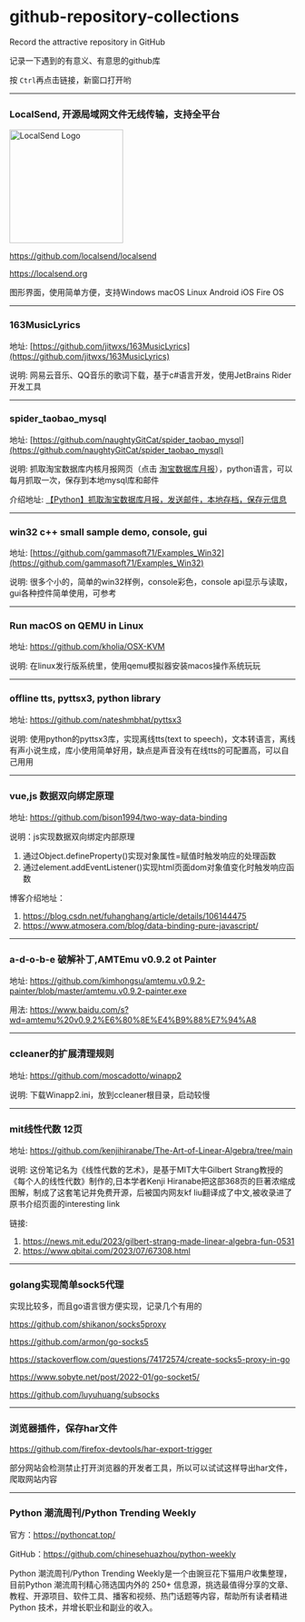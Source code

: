 # github-repository-collections
Record the attractive repository in GitHub

记录一下遇到的有意义、有意思的github库

按 `Ctrl`再点击链接，新窗口打开哟

---

### LocalSend, 开源局域网文件无线传输，支持全平台

<img alt="LocalSend Logo" src="https://localsend.org/assets/logo-512.2434b6e6.png" height="200">

https://github.com/localsend/localsend

https://localsend.org


图形界面，使用简单方便，支持Windows 	macOS 	Linux 	Android 	iOS 	Fire OS

---

### 163MusicLyrics

地址: [https://github.com/jitwxs/163MusicLyrics](https://github.com/jitwxs/163MusicLyrics)

说明: 网易云音乐、QQ音乐的歌词下载，基于c#语言开发，使用JetBrains Rider开发工具

---

### spider_taobao_mysql 

地址: [https://github.com/naughtyGitCat/spider_taobao_mysql](https://github.com/naughtyGitCat/spider_taobao_mysql)

说明: 抓取淘宝数据库内核月报网页（点击 [淘宝数据库月报](http://mysql.taobao.org/monthly/)），python语言，可以每月抓取一次，保存到本地mysql库和邮件

介绍地址: [【Python】抓取淘宝数据库月报，发送邮件，本地存档，保存元信息](https://blog.51cto.com/l0vesql/2299836)

---

### win32 c++ small sample demo, console, gui

地址: [https://github.com/gammasoft71/Examples_Win32](https://github.com/gammasoft71/Examples_Win32)

说明: 很多个小的，简单的win32样例，console彩色，console api显示与读取，gui各种控件简单使用，可参考

---

### Run macOS on QEMU in Linux

地址: https://github.com/kholia/OSX-KVM

说明: 在linux发行版系统里，使用qemu模拟器安装macos操作系统玩玩

---

### offline tts, pyttsx3, python library

地址: https://github.com/nateshmbhat/pyttsx3

说明: 使用python的pyttsx3库，实现离线tts(text to speech)，文本转语言，离线有声小说生成，库小使用简单好用，缺点是声音没有在线tts的可配置高，可以自己用用

---

### vue,js 数据双向绑定原理

地址: https://github.com/bison1994/two-way-data-binding

说明：js实现数据双向绑定内部原理

1) 通过Object.defineProperty()实现对象属性=赋值时触发响应的处理函数
2) 通过element.addEventListener()实现html页面dom对象值变化时触发响应函数

博客介绍地址：
1) https://blog.csdn.net/fuhanghang/article/details/106144475
2) https://www.atmosera.com/blog/data-binding-pure-javascript/

---

### a-d-o-b-e 破解补丁,AMTEmu v0.9.2 ot Painter

地址: https://github.com/kimhongsu/amtemu.v0.9.2-painter/blob/master/amtemu.v0.9.2-painter.exe

用法: https://www.baidu.com/s?wd=amtemu%20v0.9.2%E6%80%8E%E4%B9%88%E7%94%A8

---

### ccleaner的扩展清理规则

地址: https://github.com/moscadotto/winapp2

说明: 下载Winapp2.ini，放到ccleaner根目录，启动较慢

---

### mit线性代数 12页

地址: https://github.com/kenjihiranabe/The-Art-of-Linear-Algebra/tree/main

说明: 这份笔记名为《线性代数的艺术》，是基于MIT大牛Gilbert Strang教授的《每个人的线性代数》制作的,日本学者Kenji Hiranabe把这部368页的巨著浓缩成图解，制成了这套笔记并免费开源，后被国内网友kf liu翻译成了中文,被收录进了原书介绍页面的interesting link

链接:

1) https://news.mit.edu/2023/gilbert-strang-made-linear-algebra-fun-0531
2) https://www.qbitai.com/2023/07/67308.html

---

### golang实现简单sock5代理

实现比较多，而且go语言很方便实现，记录几个有用的

https://github.com/shikanon/socks5proxy

https://github.com/armon/go-socks5

https://stackoverflow.com/questions/74172574/create-socks5-proxy-in-go

https://www.sobyte.net/post/2022-01/go-socket5/

https://github.com/luyuhuang/subsocks

---

### 浏览器插件，保存har文件

https://github.com/firefox-devtools/har-export-trigger

部分网站会检测禁止打开浏览器的开发者工具，所以可以试试这样导出har文件，爬取网站内容

---

### Python 潮流周刊/Python Trending Weekly

官方：https://pythoncat.top/

GitHub：https://github.com/chinesehuazhou/python-weekly

Python 潮流周刊/Python Trending Weekly是一个由豌豆花下猫用户收集整理，目前Python 潮流周刊精心筛选国内外的 250+ 信息源，挑选最值得分享的文章、教程、开源项目、软件工具、播客和视频、热门话题等内容，帮助所有读者精进 Python 技术，并增长职业和副业的收入。

